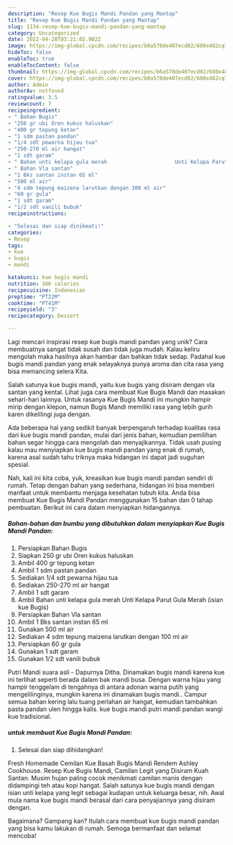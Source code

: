 ```yaml
---
description: "Resep Kue Bugis Mandi Pandan yang Mantap"
title: "Resep Kue Bugis Mandi Pandan yang Mantap"
slug: 1134-resep-kue-bugis-mandi-pandan-yang-mantap
category: Uncategorized
date: 2022-04-28T03:21:02.902Z
image: https://img-global.cpcdn.com/recipes/b6a578de407ecd02/680x482cq70/kue-bugis-mandi-pandan-foto-resep-utama.jpg
hideToc: false
enableToc: true
enableTocContent: false
thumbnail: https://img-global.cpcdn.com/recipes/b6a578de407ecd02/680x482cq70/kue-bugis-mandi-pandan-foto-resep-utama.jpg
cover: https://img-global.cpcdn.com/recipes/b6a578de407ecd02/680x482cq70/kue-bugis-mandi-pandan-foto-resep-utama.jpg
author: Admin
authorAv: notfound
ratingvalue: 3.5
reviewcount: 7
recipeingredient:
- " Bahan Bugis"
- "250 gr ubi Oren kukus haluskan"
- "400 gr tepung ketan"
- "1 sdm pastan pandan"
- "1/4 sdt pewarna hijau tua"
- "250-270 ml air hangat"
- "1 sdt garam"
- " Bahan unti kelapa gula merah                      Unti Kelapa Parut Gula Merah isian kue Bugis"
- " Bahan Vla santan"
- "1 Bks santan instan 65 ml"
- "500 ml air"
- "4 sdm tepung maizena larutkan dengan 100 ml air"
- "60 gr gula"
- "1 sdt garam"
- "1/2 sdt vanili bubuk"
recipeinstructions:

- "Selesai dan siap dinikmati!"
categories:
- Resep
tags:
- kue
- bugis
- mandi

katakunci: kue bugis mandi 
nutrition: 166 calories
recipecuisine: Indonesian
preptime: "PT22M"
cooktime: "PT41M"
recipeyield: "3"
recipecategory: Dessert

---
```





Lagi mencari inspirasi resep kue bugis mandi pandan yang unik? Cara membuatnya sangat tidak susah dan tidak juga mudah. Kalau keliru mengolah maka hasilnya akan hambar dan bahkan tidak sedap. Padahal kue bugis mandi pandan yang enak selayaknya punya aroma dan cita rasa yang bisa memancing selera Kita.





Salah satunya kue bugis mandi, yaitu kue bugis yang disiram dengan vla santan yang kental. Lihat juga cara membuat Kue Bugis Mandi dan masakan sehari-hari lainnya. Untuk rasanya Kue Bugis Mandi ini mungkin hampir mirip dengan klepon, namun Bugis Mandi memiliki rasa yang lebih gurih karen dikelilingi juga dengan.

Ada beberapa hal yang sedikit banyak berpengaruh terhadap kualitas rasa dari kue bugis mandi pandan, mulai dari jenis bahan, kemudian pemilihan bahan segar hingga cara mengolah dan menyajikannya. Tidak usah pusing kalau mau menyiapkan kue bugis mandi pandan yang enak di rumah, karena asal sudah tahu triknya maka hidangan ini dapat jadi suguhan spesial.






Nah, kali ini kita coba, yuk, kreasikan kue bugis mandi pandan sendiri di rumah. Tetap dengan bahan yang sederhana, hidangan ini bisa memberi manfaat untuk membantu menjaga kesehatan tubuh kita. Anda bisa membuat Kue Bugis Mandi Pandan menggunakan 15 bahan dan 0 tahap pembuatan. Berikut ini cara dalam menyiapkan hidangannya.

<!--inarticleads1-->

##### Bahan-bahan dan bumbu yang dibutuhkan dalam menyiapkan Kue Bugis Mandi Pandan:

1. Persiapkan  Bahan Bugis
1. Siapkan 250 gr ubi Oren kukus haluskan
1. Ambil 400 gr tepung ketan
1. Ambil 1 sdm pastan pandan
1. Sediakan 1/4 sdt pewarna hijau tua
1. Sediakan 250-270 ml air hangat
1. Ambil 1 sdt garam
1. Ambil  Bahan unti kelapa gula merah                      Unti Kelapa Parut Gula Merah (isian kue Bugis)
1. Persiapkan  Bahan Vla santan
1. Ambil 1 Bks santan instan 65 ml
1. Gunakan 500 ml air
1. Sediakan 4 sdm tepung maizena larutkan dengan 100 ml air
1. Persiapkan 60 gr gula
1. Gunakan 1 sdt garam
1. Gunakan 1/2 sdt vanili bubuk


Putri Mandi suara asli - Dapurnya Ditha. Dinamakan bugis mandi karena kue ini terlihat seperti berada dalam bak mandi busa. Dengan warna hijau yang hampir tenggelam di tengahnya di antara adonan warna putih yang mengelilinginya, mungkin karena ini dinamakan bugis mandi.. Campur semua bahan kering lalu tuang perlahan air hangat, kemudian tambahkan pasta pandan ulen hingga kalis. kue bugis mandi putri mandi pandan wangi kue tradisional. 

<!--inarticleads2-->

#####  untuk membuat Kue Bugis Mandi Pandan:


1. Selesai dan siap dihidangkan!

Fresh Homemade Cemilan Kue Basah Bugis Mandi Rendem Ashley Cookhouse. Resep Kue Bugis Mandi, Camilan Legit yang Disiram Kuah Santan. Musim hujan paling cocok menikmati camilan manis dengan didampingi teh atau kopi hangat. Salah satunya kue bugis mandi dengan isian unti kelapa yang legit sebagai kudapan untuk keluarga besar, nih. Awal mula nama kue bugis mandi berasal dari cara penyajiannya yang disiram dengan. 

Bagaimana? Gampang kan? Itulah cara membuat kue bugis mandi pandan yang bisa kamu lakukan di rumah. Semoga bermanfaat dan selamat mencoba!
